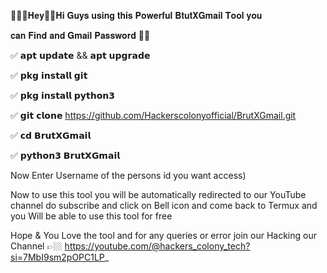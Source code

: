 👨🏼‍💻𝐇𝐞𝐲👋🏼𝐇𝐢 𝐆𝐮𝐲𝐬 𝐮𝐬𝐢𝐧𝐠 𝐭𝐡𝐢𝐬 𝐏𝐨𝐰𝐞𝐫𝐟𝐮𝐥 𝐁𝐭𝐮𝐭𝐗𝐆𝐦𝐚𝐢𝐥 𝐓𝐨𝐨𝐥 𝐲𝐨𝐮

𝐜𝐚𝐧 𝐅𝐢𝐧𝐝 𝐚𝐧𝐝 𝐆𝐦𝐚𝐢𝐥 𝐏𝐚𝐬𝐬𝐰𝐨𝐫𝐝 🔑😈

✅ 𝗮𝗽𝘁 𝘂𝗽𝗱𝗮𝘁𝗲 && 𝗮𝗽𝘁 𝘂𝗽𝗴𝗿𝗮𝗱𝗲

✅ 𝗽𝗸𝗴 𝗶𝗻𝘀𝘁𝗮𝗹𝗹 𝗴𝗶𝘁

✅ 𝗽𝗸𝗴 𝗶𝗻𝘀𝘁𝗮𝗹𝗹 𝗽𝘆𝘁𝗵𝗼𝗻𝟯

✅ 𝗴𝗶𝘁 𝗰𝗹𝗼𝗻𝗲 https://github.com/Hackerscolonyofficial/BrutXGmail.git

✅ 𝗰𝗱 𝗕𝗿𝘂𝘁𝗫𝗚𝗺𝗮𝗶𝗹

✅ 𝗽𝘆𝘁𝗵𝗼𝗻𝟯 𝗕𝗿𝘂𝘁𝗫𝗚𝗺𝗮𝗶𝗹

Now Enter Username of the persons id you want access)

Now to use this tool you will be automatically redirected to our
YouTube channel do subscribe and click on Bell icon and come back
to Termux and you Will be able to use this tool for free

Hope & You Love the tool and for any queries or error join our Hacking
our Channel 👉🏼 https://youtube.com/@hackers_colony_tech?si=7MbI9sm2pOPC1LP_
